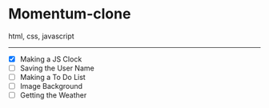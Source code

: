 # Momentum-clone
html, css, javascript 

-----
- [x] Making a JS Clock
- [ ] Saving the User Name
- [ ] Making a To Do List
- [ ] Image Background
- [ ] Getting the Weather
